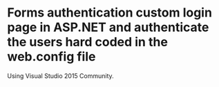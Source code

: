 
# Forms authentication custom login page in ASP.NET and authenticate the users hard coded in the web.config file
Using Visual Studio 2015 Community.
